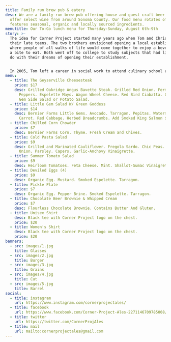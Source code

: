 ```yaml
---
title: Family run brew pub & eatery
desc: We are a family-run brew pub offering house and guest craft beer. We also
  offer select wine from around Sonoma County. Our food menu rotates often, and
  features seasonal, organic and locally sourced ingredients.
menutitle: Our To-Go lunch menu for Thursday-Sunday, August 6th-9th
story: >-
  The idea for Corner Project started many years ago when Tom and Chris were in
  their late teens. The two brothers envisioned opening a local establishment
  where people of all walks of life would come together to enjoy a beverage and
  a bite to eat. Both went off to college to study subjects that had little to
  do with their dreams of opening their establishment.


  In 2005, Tom left a career in social work to attend culinary school and a few years later, Chris began brewing beer on his stove-top. In early 2017 the two of them revisited their dream in a more serious mindset and brought the concept of Corner Project to fruition.
menu:
  - title: The Geyserville Cheesesteak
    price: $17
    desc: Grilled Oakridge Angus Bavette Steak. Grilled Red Onion. Fermented Padron
      Peppers. Espelette Mayo. Wagon Wheel Cheese. Red Bird Ciabatta. Choice of
      Gem Side Salad or Potato Salad.
  - title: Little Gem Salad W/ Green Goddess
    price: $14
    desc: Bernier Farms Little Gems. Avocado. Tarragon. Pepitas. Watermelon Radish.
      Carrot. Red Cabbage. Herbed Breadcrumbs. Add Smoked King Salmon $5.
  - title: Chilled Corn Chowder
    price: $7
    desc: Bernier Farms Corn. Thyme. Fresh Cream and Chives.
  - title: Cold Pasta Salad
    price: $9
    desc: Grilled and Marinated Cauliflower. Fregola Sardo. Chic Peas. Charred Red
      Onion. Parsley. Capers. Garlic-Anchovy Vinaigrette.
  - title: Summer Tomato Salad
    price: $9
    desc: Heirloom Tomatoes. Feta Cheese. Mint. Shallot-Sumac Vinaigrette.
  - title: Deviled Eggs (4)
    price: $9
    desc: Organic Egg. Mustard. Smoked Espelette. Tarragon.
  - title: Pickle Plate
    price: $7
    desc: Organic Egg. Pepper Brine. Smoked Espelette. Tarragon.
  - title: Chocolate Beer Brownie & Whipped Cream
    price: $7
    desc: Flourless Chocolate Brownie. Contains Butter And Gluten.
  - title: Unisex Shirt
    desc: Black tee with Corner Project logo on the chest.
    price: $20
  - title: Women's Shirt
    desc: Black tee with Corner Project logo on the chest.
    price: $20
banners:
  - src: images/1.jpg
    title: Glasses
  - src: images/2.jpg
    title: Burger
  - src: images/3.jpg
    title: Grains
  - src: images/4.jpg
    title: Cut
  - src: images/5.jpg
    title: Barrel
social:
  - title: instagram
    url: https://www.instagram.com/cornerprojectales/
  - title: facebook
    url: https://www.facebook.com/Corner-Project-Ales-2271146709785008/
  - title: twitter
    url: https://twitter.com/CornerProjAles
  - title: mail
    url: mailto:cornerprojectales@gmail.com
---
```

